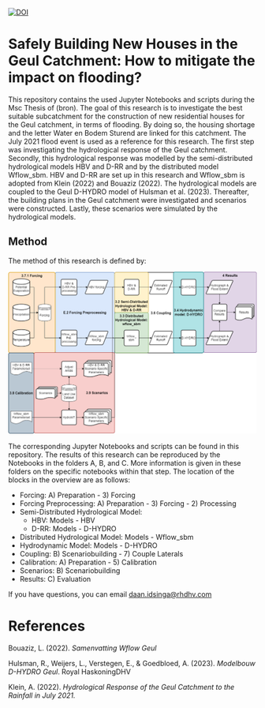 [![DOI](https://zenodo.org/badge/DOI/10.5281/zenodo.10572386.svg)](https://doi.org/10.5281/zenodo.10572386)
# Safely Building New Houses in the Geul Catchment: How to mitigate the impact on flooding?

This repository contains the used Jupyter Notebooks and scripts during the Msc Thesis of (bron). The goal of this research is to investigate the best suitable subcatchment for the construction of new residential houses for the Geul catchment, in terms of flooding. By doing so, the housing shortage and the letter Water en Bodem Sturend are linked for this catchment. The July 2021 flood event is used as a reference for this research. The first step was investigating the hydrological response of the Geul catchment.
Secondly, this hydrological response was modelled by the semi-distributed hydrological models HBV and D-RR and by the distributed model Wflow_sbm. HBV and D-RR are set up in this research and Wflow_sbm is adopted from Klein (2022) and Bouaziz (2022). The hydrological models are coupled to the Geul D-HYDRO model of Hulsman et al. (2023). Thereafter, the building plans in the Geul catchment were investigated and scenarios were constructed. Lastly, these scenarios were simulated by the hydrological models.

## Method

The method of this research is defined by:

<p align="center">
  <img width="800" src="models.drawio.png">
</p>

The corresponding Jupyter Notebooks and scripts can be found in this repository. The results of this research can be reproduced by the Notebooks in the folders A, B, and C. More information is given in these folders on the specific notebooks within that step. The location of the blocks in the overview are as follows:

* Forcing: A) Preparation - 3) Forcing
* Forcing Preprocessing: A) Preparation - 3) Forcing - 2) Processing
* Semi-Distributed Hydrological Model:
  * HBV: Models - HBV
  * D-RR: Models - D-HYDRO
* Distributed Hydrological Model: Models - Wflow_sbm
* Hydrodynamic Model: Models - D-HYDRO
* Coupling: B) Scenariobuilding - 7) Couple Laterals
* Calibration: A) Preparation - 5) Calibration
* Scenarios: B) Scenariobuilding
* Results: C) Evaluation

If you have questions, you can email daan.idsinga@rhdhv.com

# References

Bouaziz, L. (2022). <I>Samenvatting Wflow Geul</I>

Hulsman, R., Weijers, L., Verstegen, E., & Goedbloed, A. (2023). <I>Modelbouw D-HYDRO Geul</I>. Royal HaskoningDHV

Klein, A. (2022). <I>Hydrological Response of the Geul Catchment to the Rainfall in July 2021. </I>
